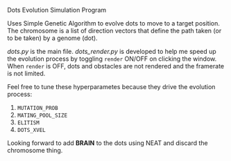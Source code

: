 Dots Evolution Simulation Program

Uses Simple Genetic Algorithm to evolve dots to move to a target position. The chromosome is a list of direction vectors that define the path taken (or to be taken) by a genome (dot).

*dots.py* is the main file. *dots_render.py* is developed to help me speed up the evolution process by toggling `render` ON/OFF on clicking the window. When `render` is OFF, dots and obstacles are not rendered and the framerate is not limited.

Feel free to tune these hyperparametes because they drive the evolution process:
1. `MUTATION_PROB`
2. `MATING_POOL_SIZE`
3. `ELITISM`
4. `DOTS_XVEL`

Looking forward to add **BRAIN** to the dots using NEAT and discard the chromosome thing.
